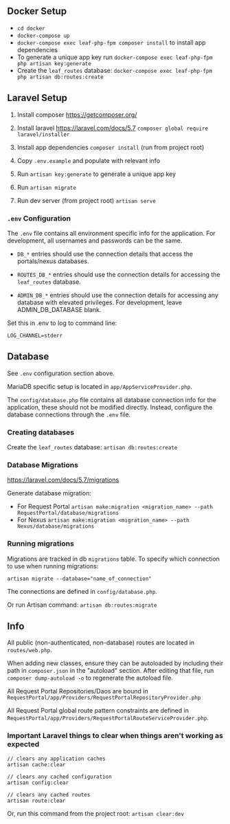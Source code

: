 ## Docker Setup

* `cd docker`
* `docker-compose up`
* `docker-compose exec leaf-php-fpm composer install` to install app dependencies
* To generate a unique app key run `docker-compose exec leaf-php-fpm php artisan key:generate`
* Create the `leaf_routes` database: `docker-compose exec leaf-php-fpm php artisan db:routes:create`

## Laravel Setup


1. Install composer https://getcomposer.org/
1. Install laravel https://laravel.com/docs/5.7 `composer global require laravel/installer`
1. Install app dependencies `composer install` (run from project root)

1. Copy `.env.example` and populate with relevant info
1. Run `artisan key:generate` to generate a unique app key
1. Run `artisan migrate`
1. Run dev server (from project root) `artisan serve`

### `.env` Configuration

The `.env` file contains all environment specific info for the application. 
For development, all usernames and passwords can be the same.
* `DB_*` entries should use the connection details that access the portals/nexus databases.

* `ROUTES_DB_*` entries should use the connection details for accessing the `leaf_routes` database.

* `ADMIN_DB_*` entries should use the connection details for accessing any database with elevated privileges. For development, leave ADMIN_DB_DATABASE blank.


Set this in .env to log to command line:

`LOG_CHANNEL=stderr`


## Database

See `.env` configuration section above.

MariaDB specific setup is located in `app/AppServiceProvider.php`.

The `config/database.php` file contains all database connection info for the application, these should not be modified directly. Instead, configure the database connections through the `.env` file.

### Creating databases

Create the `leaf_routes` database: `artisan db:routes:create`

### Database Migrations

https://laravel.com/docs/5.7/migrations

Generate database migration:
* For Request Portal `artisan make:migration <migration_name> --path RequestPortal/database/migrations`
* For Nexus `artisan make:migration <migration_name> --path Nexus/database/migrations`

### Running migrations

Migrations are tracked in db `migrations` table. To specify which connection to use when running migrations:

```
artisan migrate --database="name_of_connection"
```

The connections are defined in `config/database.php`.

Or run Artisan command: `artisan db:routes:migrate`


## Info

All public (non-authenticated, non-database) routes are located in `routes/web.php`.

When adding new classes, ensure they can be autoloaded by including their path in `composer.json` in the "autoload" section. After editing that file, run `composer dump-autoload -o` to regenerate the autoload file.

All Request Portal Repositories/Daos are bound in `RequestPortal/app/Providers/RequestPortalRepositoryProvider.php`

All Request Portal global route pattern constraints are defined in `RequestPortal/app/Providers/RequestPortalRouteServiceProvider.php`.


### Important Laravel things to clear when things aren't working as expected

```
// clears any application caches
artisan cache:clear

// clears any cached configuration
artisan config:clear

// clears any cached routes
artisan route:clear
```

Or, run this command from the project root: `artisan clear:dev`
